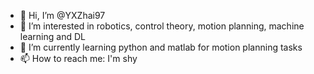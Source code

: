 - 👋 Hi, I’m @YXZhai97
- 👀 I’m interested in robotics, control theory, motion planning, machine learning and DL 
- 🌱 I’m currently learning python and matlab for motion planning tasks 
- 📫 How to reach me: I'm shy 

<!---
YXZhai97/YXZhai97 is a ✨ special ✨ repository because its `README.md` (this file) appears on your GitHub profile.
You can click the Preview link to take a look at your changes.
--->
